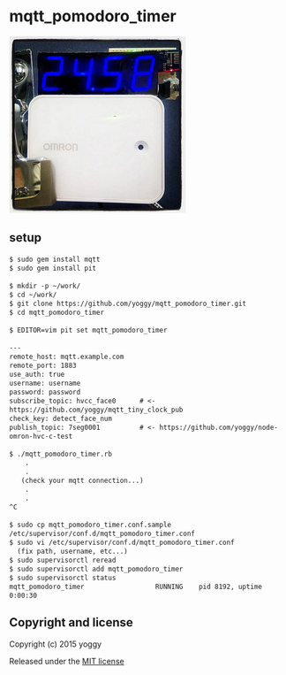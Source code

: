 mqtt_pomodoro_timer
====
![img01.jpg](img01.jpg)

setup
----

    $ sudo gem install mqtt
    $ sudo gem install pit
    
    $ mkdir -p ~/work/
    $ cd ~/work/
    $ git clone https://github.com/yoggy/mqtt_pomodoro_timer.git
    $ cd mqtt_pomodoro_timer
     
    $ EDITOR=vim pit set mqtt_pomodoro_timer
    
    ---
    remote_host: mqtt.example.com
    remote_port: 1883
    use_auth: true
    username: username
    password: password
    subscribe_topic: hvcc_face0      # <- https://github.com/yoggy/mqtt_tiny_clock_pub
    check_key: detect_face_num
    publish_topic: 7seg0001          # <- https://github.com/yoggy/node-omron-hvc-c-test
    
    $ ./mqtt_pomodoro_timer.rb
        .
        .
       (check your mqtt connection...)
        .
        .
    ^C
    
    $ sudo cp mqtt_pomodoro_timer.conf.sample /etc/supervisor/conf.d/mqtt_pomodoro_timer.conf
    $ sudo vi /etc/supervisor/conf.d/mqtt_pomodoro_timer.conf
      (fix path, username, etc...)
    $ sudo supervisorctl reread
    $ sudo supervisorctl add mqtt_pomodoro_timer
    $ sudo supervisorctl status
    mqtt_pomodoro_timer                  RUNNING    pid 8192, uptime 0:00:30
    
Copyright and license
----
Copyright (c) 2015 yoggy

Released under the [MIT license](LICENSE.txt)

